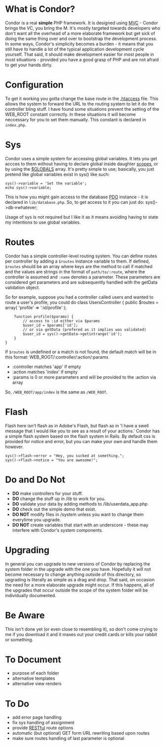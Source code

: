 What is Condor?
====================
Condor is a real **simple** PHP framework. It is designed using [MVC](http://en.wikipedia.org/wiki/Model–view–controller) - Condor brings the VC, you bring the M. It's mostly targeted towards developers who don't want all the overhead of a more elaborate framework but get sick of doing the same thing over and over to bootstrap the development process. In some ways, Condor's simplicity becomes a burden - it means that you still have to handle a lot of the typical application development cycle yourself. That said, it should make development easier for most people in most situations - provided you have a good grasp of PHP and are not afraid to get your hands dirty.

Configuration
====================
To get it working you gotta change the base route in the [.htaccess](http://en.wikipedia.org/wiki/Htaccess) file. This allows the system to forward the URL to the routing system to let it do the controller bling stuff. I have found some situations prevent the
setting of the WEB_ROOT constant correctly. In these situations it will become neccessary for you to set them manually. This constant
is declared in `index.php`.

Sys
====================
Condor uses a simple system for accessing global variables. It lets you get accces to them without having to declare global inside daughter [scopes](http://php.net/manual/en/language.variables.scope.php), or by using the [$GLOBALS](http://www.php.net/manual/en/reserved.variables.globals.php) array.
It's pretty simple to use; basically, you just pretend like global variables exist in sys() like such:
    
	sys()->variable = 'Set the variable';
	echo sys()->variable;
	
This is how you might gain access to the database [PDO](http://php.net/manual/en/book.pdo.php) instance - it is declared in `lib/database.php`.
So, to get access to it you can just do:
    sys()->db->whatever;

Usage of sys is not required but I like it as it means avoiding having to state my intentions to use global variables.

Routes
====================
Condor has a simple controller-level routing system. You can define routes per controller by adding a `$routes` instance variable
to them. If defined, `$routes` should be an array where keys are the method to call if matched and the values are strings in the format of `path/to/:route`, where the controller is assumed and `:name` denotes a parameter. These parameters are considered get parameters and are subsequently handled with the getData validation object.

So for example, suppose you had a controller called users and wanted to route a user's profile, you could do
    class UsersController {
		public $routes = array(
			'profile' => ':id/profile'
		);
		
		function profile($params) {
			// access to :id either via $params
			$user_id = $params['id'];
			// or via getData (prefered as it implies was validated)
			$user_id = sys()->getData->getintrange('id');
		}
	}

If `$routes` is undefined or a match is not found, the default match will be in this format:
    WEB_ROOT/:controller/:action/:params

- :controller matches 'app' if empty
- :action matches 'index' if empty
- :params is 0 or more parameters and will be provided to the :action via array

So, `/WEB_ROOT/app/index` is the same as `/WEB_ROOT`.

Flash
====================
Flash here isn't flash as in Adobe's Flash, but flash as in 'I have a swell message that I would like you to see as a result of your actions.' Condor has a simple flash system based on the flash system in Rails. By default css is provided for notice and error, but you can make your own and handle them however.

    sys()->flash->error = "Hey, you sucked at something.";
    sys()->flash->notice = "You are awesome!";

Do and Do Not
====================
-  **DO**       make controllers for your stuff.
-  **DO**       change the stuff up in /lib to work for you.
-  **DO**       validate your data by adding methods to /lib/userdata_app.php
-  **DO**       check out the simple demo that exist.
-  **DO NOT**   modify files in /system unless you want to change them everytime you upgrade.
-  **DO NOT**   create variables that start with an underscore - these may interfere with Condor's system components.

Upgrading
====================
In general you can upgrade to new versions of Condor by replacing the system folder in the upgrade with the one you have. Hopefully it will not become necessary to change anything outside of this directory, so upgrading is literally as simple as a drag and drop. That said, on occasion the need for a more elaborate upgrade might occur. If this happens, all of the upgrades that occur outside the scope of the system folder will be individually documented.

Be Aware
====================
This isn't done yet (or even close to resembling it), so don't come crying to me if you download it and it maxes out your credit cards or kills your rabbit or something.

To Document
====================
-  purpose of each folder
-  alternative templates
-  alternative view renders

To Do
====================
-  add error page handling
-  fix sys handling of assignment
-  provide [RESTful](http://en.wikipedia.org/wiki/Representational_State_Transfer) route options
-  automatic (but optional) GET form URL rewriting based upon routes
-  make sure routes handling of last parameter is optional
